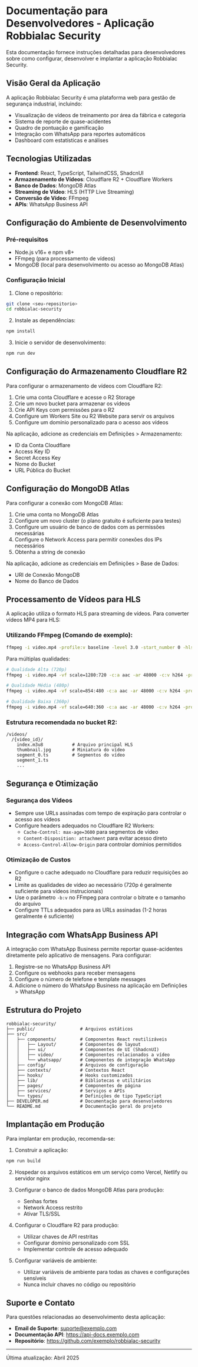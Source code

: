 
# Documentação para Desenvolvedores - Aplicação Robbialac Security

Esta documentação fornece instruções detalhadas para desenvolvedores sobre como configurar, desenvolver e implantar a aplicação Robbialac Security.

## Visão Geral da Aplicação

A aplicação Robbialac Security é uma plataforma web para gestão de segurança industrial, incluindo:

- Visualização de vídeos de treinamento por área da fábrica e categoria
- Sistema de reporte de quase-acidentes
- Quadro de pontuação e gamificação
- Integração com WhatsApp para reportes automáticos
- Dashboard com estatísticas e análises

## Tecnologias Utilizadas

- **Frontend**: React, TypeScript, TailwindCSS, ShadcnUI
- **Armazenamento de Vídeos**: Cloudflare R2 + Cloudflare Workers
- **Banco de Dados**: MongoDB Atlas
- **Streaming de Vídeo**: HLS (HTTP Live Streaming)
- **Conversão de Vídeo**: FFmpeg
- **APIs**: WhatsApp Business API

## Configuração do Ambiente de Desenvolvimento

### Pré-requisitos

- Node.js v16+ e npm v8+
- FFmpeg (para processamento de vídeos)
- MongoDB (local para desenvolvimento ou acesso ao MongoDB Atlas)

### Configuração Inicial

1. Clone o repositório:
```bash
git clone <seu-repositorio>
cd robbialac-security
```

2. Instale as dependências:
```bash
npm install
```

3. Inicie o servidor de desenvolvimento:
```bash
npm run dev
```

## Configuração do Armazenamento Cloudflare R2

Para configurar o armazenamento de vídeos com Cloudflare R2:

1. Crie uma conta Cloudflare e acesse o R2 Storage
2. Crie um novo bucket para armazenar os vídeos
3. Crie API Keys com permissões para o R2
4. Configure um Workers Site ou R2 Website para servir os arquivos
5. Configure um domínio personalizado para o acesso aos vídeos

Na aplicação, adicione as credenciais em Definições > Armazenamento:
- ID da Conta Cloudflare
- Access Key ID
- Secret Access Key
- Nome do Bucket
- URL Pública do Bucket

## Configuração do MongoDB Atlas

Para configurar a conexão com MongoDB Atlas:

1. Crie uma conta no MongoDB Atlas
2. Configure um novo cluster (o plano gratuito é suficiente para testes)
3. Configure um usuário de banco de dados com as permissões necessárias
4. Configure o Network Access para permitir conexões dos IPs necessários
5. Obtenha a string de conexão

Na aplicação, adicione as credenciais em Definições > Base de Dados:
- URI de Conexão MongoDB
- Nome do Banco de Dados

## Processamento de Vídeos para HLS

A aplicação utiliza o formato HLS para streaming de vídeos. Para converter vídeos MP4 para HLS:

### Utilizando FFmpeg (Comando de exemplo):

```bash
ffmpeg -i video.mp4 -profile:v baseline -level 3.0 -start_number 0 -hls_time 10 -hls_list_size 0 -f hls output/index.m3u8
```

Para múltiplas qualidades:

```bash
# Qualidade Alta (720p)
ffmpeg -i video.mp4 -vf scale=1280:720 -c:a aac -ar 48000 -c:v h264 -profile:v baseline -level 3.0 -start_number 0 -hls_time 10 -hls_list_size 0 -f hls output/high/index.m3u8

# Qualidade Média (480p)
ffmpeg -i video.mp4 -vf scale=854:480 -c:a aac -ar 48000 -c:v h264 -profile:v baseline -level 3.0 -start_number 0 -hls_time 10 -hls_list_size 0 -f hls output/medium/index.m3u8

# Qualidade Baixa (360p)
ffmpeg -i video.mp4 -vf scale=640:360 -c:a aac -ar 48000 -c:v h264 -profile:v baseline -level 3.0 -start_number 0 -hls_time 10 -hls_list_size 0 -f hls output/low/index.m3u8
```

### Estrutura recomendada no bucket R2:

```
/videos/
  /{video_id}/
    index.m3u8           # Arquivo principal HLS
    thumbnail.jpg        # Miniatura do vídeo
    segment_0.ts         # Segmentos do vídeo
    segment_1.ts
    ...
```

## Segurança e Otimização

### Segurança dos Vídeos

- Sempre use URLs assinadas com tempo de expiração para controlar o acesso aos vídeos
- Configure headers adequados no Cloudflare R2 Workers:
  - `Cache-Control: max-age=3600` para segmentos de vídeo
  - `Content-Disposition: attachment` para evitar acesso direto
  - `Access-Control-Allow-Origin` para controlar domínios permitidos

### Otimização de Custos

- Configure o cache adequado no Cloudflare para reduzir requisições ao R2
- Limite as qualidades de vídeo ao necessário (720p é geralmente suficiente para vídeos instrucionais)
- Use o parâmetro `-b:v` no FFmpeg para controlar o bitrate e o tamanho do arquivo
- Configure TTLs adequados para as URLs assinadas (1-2 horas geralmente é suficiente)

## Integração com WhatsApp Business API

A integração com WhatsApp Business permite reportar quase-acidentes diretamente pelo aplicativo de mensagens. Para configurar:

1. Registre-se no WhatsApp Business API
2. Configure os webhooks para receber mensagens
3. Configure o número de telefone e template messages
4. Adicione o número do WhatsApp Business na aplicação em Definições > WhatsApp

## Estrutura do Projeto

```
robbialac-security/
├── public/                 # Arquivos estáticos
├── src/
│   ├── components/         # Componentes React reutilizáveis
│   │   ├── Layout/         # Componentes de layout
│   │   ├── ui/             # Componentes de UI (ShadcnUI)
│   │   ├── video/          # Componentes relacionados a vídeo
│   │   └── whatsapp/       # Componentes de integração WhatsApp
│   ├── config/             # Arquivos de configuração
│   ├── contexts/           # Contextos React
│   ├── hooks/              # Hooks customizados
│   ├── lib/                # Bibliotecas e utilitários
│   ├── pages/              # Componentes de página
│   ├── services/           # Serviços e APIs
│   └── types/              # Definições de tipo TypeScript
├── DEVELOPER.md            # Documentação para desenvolvedores
└── README.md               # Documentação geral do projeto
```

## Implantação em Produção

Para implantar em produção, recomenda-se:

1. Construir a aplicação:
```bash
npm run build
```

2. Hospedar os arquivos estáticos em um serviço como Vercel, Netlify ou servidor nginx

3. Configurar o banco de dados MongoDB Atlas para produção:
   - Senhas fortes
   - Network Access restrito
   - Ativar TLS/SSL

4. Configurar o Cloudflare R2 para produção:
   - Utilizar chaves de API restritas
   - Configurar domínio personalizado com SSL
   - Implementar controle de acesso adequado

5. Configurar variáveis de ambiente:
   - Utilizar variáveis de ambiente para todas as chaves e configurações sensíveis
   - Nunca incluir chaves no código ou repositório

## Suporte e Contato

Para questões relacionadas ao desenvolvimento desta aplicação:

- **Email de Suporte**: suporte@exemplo.com
- **Documentação API**: https://api-docs.exemplo.com
- **Repositório**: https://github.com/exemplo/robbialac-security

---

Última atualização: Abril 2025

